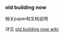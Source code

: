 ### old building now

相关paper和文档说明

详见 [old building now wiki](https://github.com/msandroid/OldBuildingNow/wiki)
